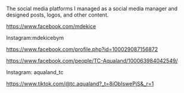 The social media platforms I managed as a social media manager and designed posts, logos, and other content.

https://www.facebook.com/mdekice

Instagram:mdekicebym

https://www.facebook.com/profile.php?id=100029087156872

https://www.facebook.com/people/TC-Aqualand/100063984042549/

Instagram: aqualand_tc

https://www.tiktok.com/@tc.aqualand?_t=8iObIswePjS&_r=1
